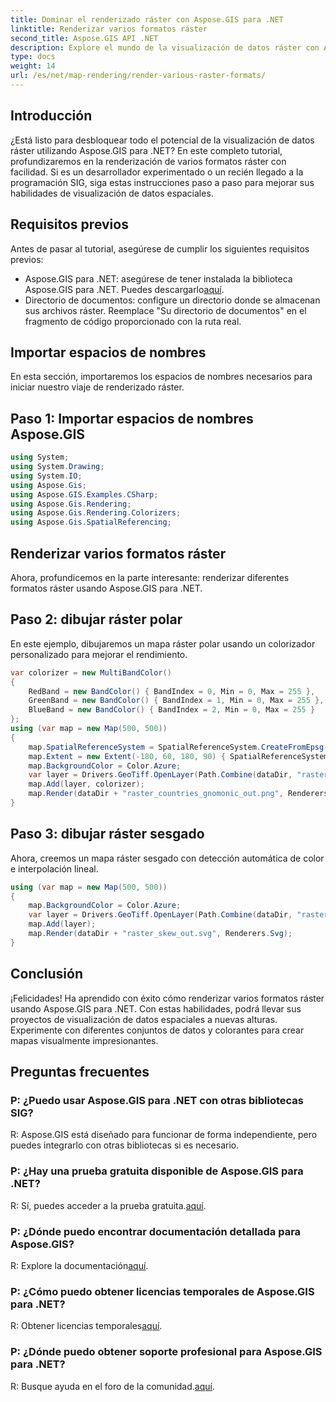 ```yaml
---
title: Dominar el renderizado ráster con Aspose.GIS para .NET
linktitle: Renderizar varios formatos ráster
second_title: Aspose.GIS API .NET
description: Explore el mundo de la visualización de datos ráster con Aspose.GIS para .NET. Aprenda a renderizar mapas impresionantes en varios formatos sin esfuerzo. ¡Descargar ahora!
type: docs
weight: 14
url: /es/net/map-rendering/render-various-raster-formats/
---
```

## Introducción
¿Está listo para desbloquear todo el potencial de la visualización de datos ráster utilizando Aspose.GIS para .NET? En este completo tutorial, profundizaremos en la renderización de varios formatos ráster con facilidad. Si es un desarrollador experimentado o un recién llegado a la programación SIG, siga estas instrucciones paso a paso para mejorar sus habilidades de visualización de datos espaciales.
## Requisitos previos
Antes de pasar al tutorial, asegúrese de cumplir los siguientes requisitos previos:
- Aspose.GIS para .NET: asegúrese de tener instalada la biblioteca Aspose.GIS para .NET. Puedes descargarlo[aquí](https://releases.aspose.com/gis/net/).
- Directorio de documentos: configure un directorio donde se almacenan sus archivos ráster. Reemplace "Su directorio de documentos" en el fragmento de código proporcionado con la ruta real.
## Importar espacios de nombres
En esta sección, importaremos los espacios de nombres necesarios para iniciar nuestro viaje de renderizado ráster.
## Paso 1: Importar espacios de nombres Aspose.GIS
```csharp
using System;
using System.Drawing;
using System.IO;
using Aspose.Gis;
using Aspose.GIS.Examples.CSharp;
using Aspose.Gis.Rendering;
using Aspose.Gis.Rendering.Colorizers;
using Aspose.Gis.SpatialReferencing;
```
## Renderizar varios formatos ráster
Ahora, profundicemos en la parte interesante: renderizar diferentes formatos ráster usando Aspose.GIS para .NET.
## Paso 2: dibujar ráster polar
En este ejemplo, dibujaremos un mapa ráster polar usando un colorizador personalizado para mejorar el rendimiento.
```csharp
var colorizer = new MultiBandColor()
{
    RedBand = new BandColor() { BandIndex = 0, Min = 0, Max = 255 },
    GreenBand = new BandColor() { BandIndex = 1, Min = 0, Max = 255 },
    BlueBand = new BandColor() { BandIndex = 2, Min = 0, Max = 255 }
};
using (var map = new Map(500, 500))
{
    map.SpatialReferenceSystem = SpatialReferenceSystem.CreateFromEpsg(102034);
    map.Extent = new Extent(-180, 60, 180, 90) { SpatialReferenceSystem = SpatialReferenceSystem.Wgs84 };
    map.BackgroundColor = Color.Azure;
    var layer = Drivers.GeoTiff.OpenLayer(Path.Combine(dataDir, "raster_countries.tif"));
    map.Add(layer, colorizer);
    map.Render(dataDir + "raster_countries_gnomonic_out.png", Renderers.Png);
}
```
## Paso 3: dibujar ráster sesgado
Ahora, creemos un mapa ráster sesgado con detección automática de color e interpolación lineal.
```csharp
using (var map = new Map(500, 500))
{
    map.BackgroundColor = Color.Azure;
    var layer = Drivers.GeoTiff.OpenLayer(Path.Combine(dataDir, "raster_skew.tif"));
    map.Add(layer);
    map.Render(dataDir + "raster_skew_out.svg", Renderers.Svg);
}
```
## Conclusión
¡Felicidades! Ha aprendido con éxito cómo renderizar varios formatos ráster usando Aspose.GIS para .NET. Con estas habilidades, podrá llevar sus proyectos de visualización de datos espaciales a nuevas alturas. Experimente con diferentes conjuntos de datos y colorantes para crear mapas visualmente impresionantes.
## Preguntas frecuentes
### P: ¿Puedo usar Aspose.GIS para .NET con otras bibliotecas SIG?
R: Aspose.GIS está diseñado para funcionar de forma independiente, pero puedes integrarlo con otras bibliotecas si es necesario.
### P: ¿Hay una prueba gratuita disponible de Aspose.GIS para .NET?
 R: Sí, puedes acceder a la prueba gratuita.[aquí](https://releases.aspose.com/).
### P: ¿Dónde puedo encontrar documentación detallada para Aspose.GIS?
 R: Explore la documentación[aquí](https://reference.aspose.com/gis/net/).
### P: ¿Cómo puedo obtener licencias temporales de Aspose.GIS para .NET?
 R: Obtener licencias temporales[aquí](https://purchase.aspose.com/temporary-license/).
### P: ¿Dónde puedo obtener soporte profesional para Aspose.GIS para .NET?
 R: Busque ayuda en el foro de la comunidad.[aquí](https://forum.aspose.com/c/gis/33).